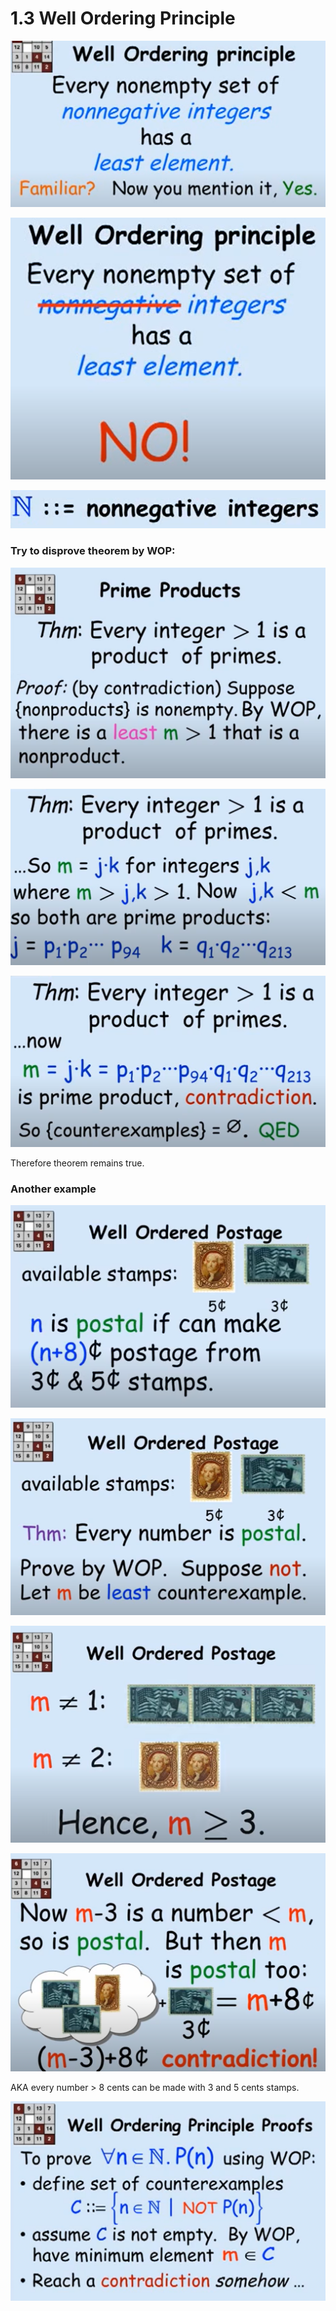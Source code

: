 # 1.3 Well Ordering Principle

![](../../../.gitbook/assets/image%20%2854%29.png)

![Because -1 is not the least &apos;integer&apos;](../../../.gitbook/assets/image%20%2840%29.png)

![](../../../.gitbook/assets/image%20%2858%29.png)

###   Try to disprove theorem by WOP:

![](../../../.gitbook/assets/image%20%2851%29.png)

![](../../../.gitbook/assets/image%20%2845%29.png)

![](../../../.gitbook/assets/image%20%2872%29.png)

Therefore theorem remains true.

### Another example

![](../../../.gitbook/assets/image%20%2868%29.png)

![](../../../.gitbook/assets/image%20%2862%29.png)

![m cannot be 0, 1 or 2](../../../.gitbook/assets/image%20%2835%29.png)

![](../../../.gitbook/assets/image%20%2869%29.png)

AKA every number &gt; 8 cents can be made with 3 and 5 cents stamps.



![or by proving P\(n\), no contradiction](../../../.gitbook/assets/image%20%2843%29.png)

